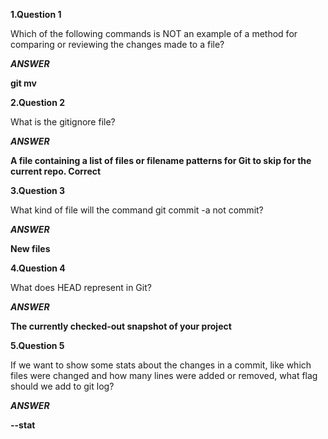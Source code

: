 
**1.Question 1**

Which of the following commands is NOT an example of a method for comparing or reviewing the changes made to a file?

***ANSWER***

**git mv**


**2.Question 2**

What is the gitignore file?

***ANSWER***

**A file containing a list of files or filename patterns for Git to skip for the current repo.
Correct**



**3.Question 3**

What kind of file will the command git commit -a not commit?

***ANSWER***

**New files**



**4.Question 4**

What does HEAD represent in Git?

***ANSWER***

**The currently checked-out snapshot of your project**



**5.Question 5**

If we want to show some stats about the changes in a commit, like which files were changed and how many lines were added or 
removed, what flag should we add to git log?

***ANSWER***

**--stat**

